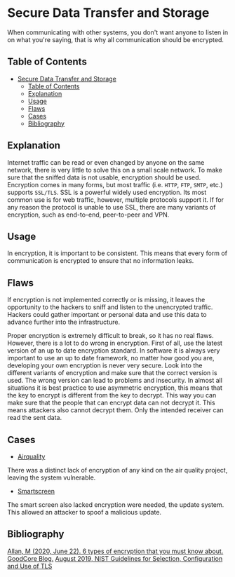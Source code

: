 # Secure Data Transfer and Storage

When communicating with other systems, you don't want anyone to listen in on what you're saying, that is why all communication should be encrypted. 

## Table of Contents

- [Secure Data Transfer and Storage](#secure-data-transfer-and-storage)
  - [Table of Contents](#table-of-contents)
  - [Explanation](#explanation)
  - [Usage](#usage)
  - [Flaws](#flaws)
  - [Cases](#cases)
  - [Bibliography](#bibliography)

## Explanation

Internet traffic can be read or even changed by anyone on the same network, there is very little to solve this on a small scale network. To make sure that the sniffed data is not usable, encryption should be used. Encryption comes in many forms, but most traffic (i.e. `HTTP`, `FTP`, `SMTP`, etc.) supports `SSL/TLS`. SSL is a powerful widely used encryption. Its most common use is for web traffic, however, multiple protocols support it. If for any reason the protocol is unable to use SSL, there are many variants of encryption, such as end-to-end, peer-to-peer and VPN.

## Usage

In encryption, it is important to be consistent. This means that every form of communication is encrypted to ensure that no information leaks.

## Flaws

If encryption is not implemented correctly or is missing, it leaves the opportunity to the hackers to sniff and listen to the unencrypted traffic. Hackers could gather important or personal data and use this data to advance further into the infrastructure.

Proper encryption is extremely difficult to break, so it has no real flaws. However, there is a lot to do wrong in encryption. First of all, use the latest version of an up to date encryption standard. In software it is always very important to use an up to date framework, no matter how good you are, developing your own encryption is never very secure. Look into the different variants of encryption and make sure that the correct version is used. The wrong version can lead to problems and insecurity. In almost all situations it is best practice to use asymmetric encryption, this means that the key to encrypt is different from the key to decrypt. This way you can make sure that the people that can encrypt data can not decrypt it. This means attackers also cannot decrypt them. Only the intended receiver can read the sent data.

## Cases

- [Airquality](cases/airquality#Vulnerabilities)

There was a distinct lack of encryption of any kind on the air quality project, leaving the system vulnerable.

- [Smartscreen](cases/smartscreen#Vulnerabilities)

The smart screen also lacked encryption were needed, the update system. This allowed an attacker to spoof a malicious update.

## Bibliography
[Allan, M (2020, June 22). 6 types of encryption that you must know about. GoodCore Blog.](https://www.goodcore.co.uk/blog/types-of-encryption/)
[August 2019, NIST Guidelines for Selection, Configuration and Use of TLS](https://nvlpubs.nist.gov/nistpubs/SpecialPublications/NIST.SP.800-52r2.pdf)